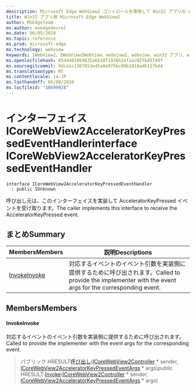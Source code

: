 ```yaml
---
description: Microsoft Edge WebView2 コントロールを使用して Win32 アプリの web コンテンツをホストする
title: Win32 アプリ用 Microsoft Edge WebView2
author: MSEdgeTeam
ms.author: msedgedevrel
ms.date: 06/05/2020
ms.topic: reference
ms.prod: microsoft-edge
ms.technology: webview
keywords: IWebView2、IWebView2WebView、webview2、webview、win32 アプリ、win32、edge、ICoreWebView2、ICoreWebView2Controller、browser control、edge html
ms.openlocfilehash: 05dd401064635a6b20f1936b1efaac025b45749f
ms.sourcegitcommit: 8dca1c1367853e45a0a975bc89b1818adb117bd4
ms.translationtype: MT
ms.contentlocale: ja-JP
ms.lasthandoff: 06/08/2020
ms.locfileid: "10699028"
---
```

# <span data-ttu-id="4c5d5-104">インターフェイス ICoreWebView2AcceleratorKeyPressedEventHandler</span><span class="sxs-lookup"><span data-stu-id="4c5d5-104">interface ICoreWebView2AcceleratorKeyPressedEventHandler</span></span> 

```
interface ICoreWebView2AcceleratorKeyPressedEventHandler
  : public IUnknown
```

<span data-ttu-id="4c5d5-105">呼び出し元は、このインターフェイスを実装して AcceleratorKeyPressed イベントを受け取ります。</span><span class="sxs-lookup"><span data-stu-id="4c5d5-105">The caller implements this interface to receive the AcceleratorKeyPressed event.</span></span>

## <span data-ttu-id="4c5d5-106">まとめ</span><span class="sxs-lookup"><span data-stu-id="4c5d5-106">Summary</span></span>

 <span data-ttu-id="4c5d5-107">Members</span><span class="sxs-lookup"><span data-stu-id="4c5d5-107">Members</span></span>                        | <span data-ttu-id="4c5d5-108">説明</span><span class="sxs-lookup"><span data-stu-id="4c5d5-108">Descriptions</span></span>
--------------------------------|---------------------------------------------
[<span data-ttu-id="4c5d5-109">Invoke</span><span class="sxs-lookup"><span data-stu-id="4c5d5-109">Invoke</span></span>](#invoke) | <span data-ttu-id="4c5d5-110">対応するイベントのイベント引数を実装側に提供するために呼び出されます。</span><span class="sxs-lookup"><span data-stu-id="4c5d5-110">Called to provide the implementer with the event args for the corresponding event.</span></span>

## <span data-ttu-id="4c5d5-111">Members</span><span class="sxs-lookup"><span data-stu-id="4c5d5-111">Members</span></span>

#### <span data-ttu-id="4c5d5-112">Invoke</span><span class="sxs-lookup"><span data-stu-id="4c5d5-112">Invoke</span></span> 

<span data-ttu-id="4c5d5-113">対応するイベントのイベント引数を実装側に提供するために呼び出されます。</span><span class="sxs-lookup"><span data-stu-id="4c5d5-113">Called to provide the implementer with the event args for the corresponding event.</span></span>

> <span data-ttu-id="4c5d5-114">パブリック HRESULT[呼び出し](#invoke)([ICoreWebView2Controller](icorewebview2controller.md) \* sender, [ICoreWebView2AcceleratorKeyPressedEventArgs](icorewebview2acceleratorkeypressedeventargs.md) \* args)</span><span class="sxs-lookup"><span data-stu-id="4c5d5-114">public HRESULT [Invoke](#invoke)([ICoreWebView2Controller](icorewebview2controller.md) \* sender, [ICoreWebView2AcceleratorKeyPressedEventArgs](icorewebview2acceleratorkeypressedeventargs.md) \* args)</span></span>

